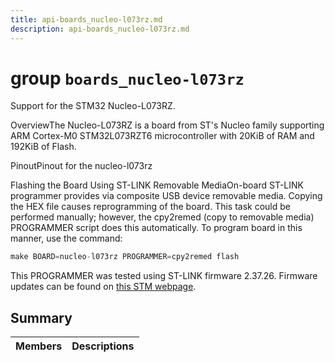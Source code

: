 ```yaml
---
title: api-boards_nucleo-l073rz.md
description: api-boards_nucleo-l073rz.md
---
```

# group `boards_nucleo-l073rz` 

Support for the STM32 Nucleo-L073RZ.

OverviewThe Nucleo-L073RZ is a board from ST's Nucleo family supporting ARM Cortex-M0 STM32L073RZT6 microcontroller with 20KiB of RAM and 192KiB of Flash.

PinoutPinout for the nucleo-l073rz

Flashing the Board Using ST-LINK Removable MediaOn-board ST-LINK programmer provides via composite USB device removable media. Copying the HEX file causes reprogramming of the board. This task could be performed manually; however, the cpy2remed (copy to removable media) PROGRAMMER script does this automatically. To program board in this manner, use the command: 
```cpp
make BOARD=nucleo-l073rz PROGRAMMER=cpy2remed flash
```
This PROGRAMMER was tested using ST-LINK firmware 2.37.26. Firmware updates can be found on [this STM webpage](https://www.st.com/en/development-tools/stsw-link007.html).

## Summary

 Members                        | Descriptions                                
--------------------------------|---------------------------------------------

